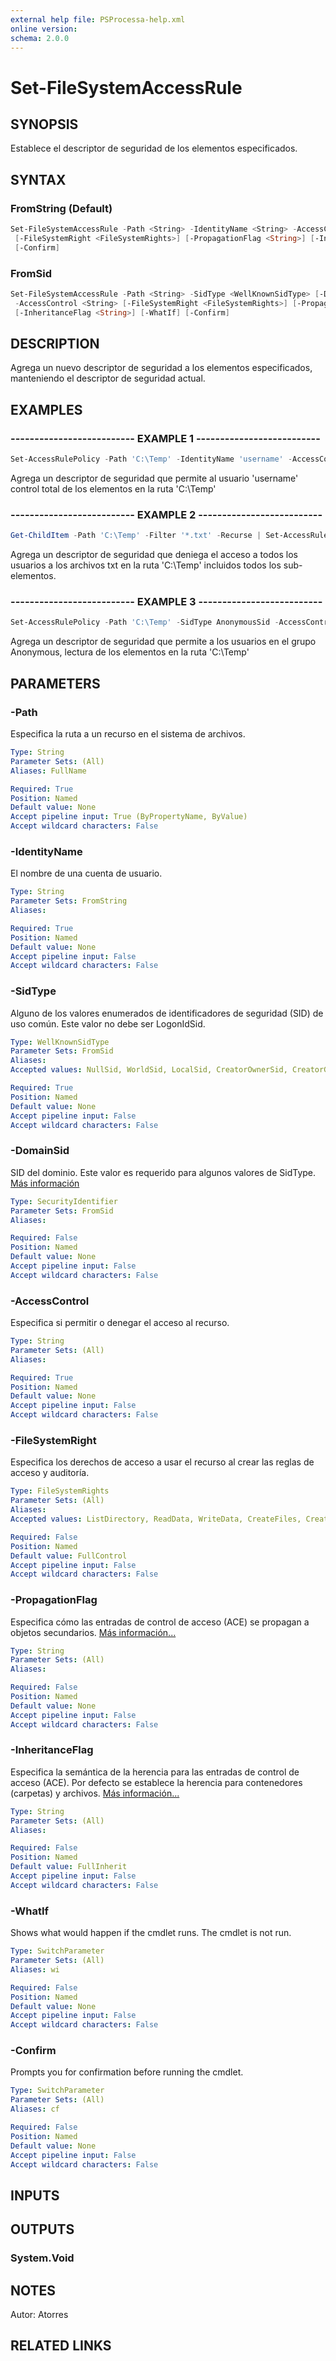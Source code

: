 ```yaml
---
external help file: PSProcessa-help.xml
online version: 
schema: 2.0.0
---
```


# Set-FileSystemAccessRule

## SYNOPSIS
Establece el descriptor de seguridad de los elementos especificados.

## SYNTAX

### FromString (Default)
```powershell
Set-FileSystemAccessRule -Path <String> -IdentityName <String> -AccessControl <String>
 [-FileSystemRight <FileSystemRights>] [-PropagationFlag <String>] [-InheritanceFlag <String>] [-WhatIf]
 [-Confirm]
```

### FromSid
```powershell
Set-FileSystemAccessRule -Path <String> -SidType <WellKnownSidType> [-DomainSid <SecurityIdentifier>]
 -AccessControl <String> [-FileSystemRight <FileSystemRights>] [-PropagationFlag <String>]
 [-InheritanceFlag <String>] [-WhatIf] [-Confirm]
```

## DESCRIPTION
Agrega un nuevo descriptor de seguridad a los elementos especificados, manteniendo el descriptor de seguridad actual.

## EXAMPLES

### -------------------------- EXAMPLE 1 --------------------------
```powershell
Set-AccessRulePolicy -Path 'C:\Temp' -IdentityName 'username' -AccessControl 'Allow' -FileSystemRight 'FullControl'
```

Agrega un descriptor de seguridad que permite al usuario 'username' control total de los elementos en la ruta 'C:\Temp'

### -------------------------- EXAMPLE 2 --------------------------
```powershell
Get-ChildItem -Path 'C:\Temp' -Filter '*.txt' -Recurse | Set-AccessRulePolicy -IdentityName 'everyone' -AccessControl 'Deny'
```

Agrega un descriptor de seguridad que deniega el acceso a todos los usuarios a los archivos txt en la ruta 'C:\Temp' incluidos todos los sub-elementos.

### -------------------------- EXAMPLE 3 --------------------------
```powershell
Set-AccessRulePolicy -Path 'C:\Temp' -SidType AnonymousSid -AccessControl Allow -FileSystemRight Read
```

Agrega un descriptor de seguridad que permite a los usuarios en el grupo Anonymous, lectura de los elementos en la ruta 'C:\Temp'

## PARAMETERS

### -Path
Especifica la ruta a un recurso en el sistema de archivos.

```yaml
Type: String
Parameter Sets: (All)
Aliases: FullName

Required: True
Position: Named
Default value: None
Accept pipeline input: True (ByPropertyName, ByValue)
Accept wildcard characters: False
```

### -IdentityName
El nombre de una cuenta de usuario.

```yaml
Type: String
Parameter Sets: FromString
Aliases: 

Required: True
Position: Named
Default value: None
Accept pipeline input: False
Accept wildcard characters: False
```

### -SidType
Alguno de los valores enumerados de identificadores de seguridad (SID) de uso común.
Este valor no debe ser LogonIdSid.

```yaml
Type: WellKnownSidType
Parameter Sets: FromSid
Aliases: 
Accepted values: NullSid, WorldSid, LocalSid, CreatorOwnerSid, CreatorGroupSid, CreatorOwnerServerSid, CreatorGroupServerSid, NTAuthoritySid, DialupSid, NetworkSid, BatchSid, InteractiveSid, ServiceSid, AnonymousSid, ProxySid, EnterpriseControllersSid, SelfSid, AuthenticatedUserSid, RestrictedCodeSid, TerminalServerSid, RemoteLogonIdSid, LogonIdsSid, LocalSystemSid, LocalServiceSid, NetworkServiceSid, BuiltinDomainSid, BuiltinAdministratorsSid, BuiltinUsersSid, BuiltinGuestsSid, BuiltinPowerUsersSid, BuiltinAccountOperatorsSid, BuiltinSystemOperatorsSid, BuiltinPrintOperatorsSid, BuiltinBackupOperatorsSid, BuiltinReplicatorSid, BuiltinPreWindows2000CompatibleAccessSid, BuiltinRemoteDesktopUsersSid, BuiltinNetworkConfigurationOperatorsSid, AccountAdministratorSid, AccountGuestSid, AccountKrbtgtSid, AccountDomainAdminsSid, AccountDomainUsersSid, AccountDomainGuestsSid, AccountComputersSid, AccountControllersSid, AccountCertAdminsSid, AccountSchemaAdminsSid, AccountEnterpriseAdminsSid, AccountPolicyAdminsSid, AccountRasAndIasServersSid, NtlmAuthenticationSid, DigestAuthenticationSid, SChannelAuthenticationSid, ThisOrganizationSid, OtherOrganizationSid, BuiltinIncomingForestTrustBuildersSid, BuiltinPerformanceMonitoringUsersSid, BuiltinPerformanceLoggingUsersSid, BuiltinAuthorizationAccessSid, WinBuiltinTerminalServerLicenseServersSid, MaxDefined

Required: True
Position: Named
Default value: None
Accept pipeline input: False
Accept wildcard characters: False
```

### -DomainSid
SID del dominio.
Este valor es requerido para algunos valores de SidType.
[Más información](https://msdn.microsoft.com/en-us/library/214122bs(v=vs.110).aspx)

```yaml
Type: SecurityIdentifier
Parameter Sets: FromSid
Aliases: 

Required: False
Position: Named
Default value: None
Accept pipeline input: False
Accept wildcard characters: False
```

### -AccessControl
Especifica si permitir o denegar el acceso al recurso.

```yaml
Type: String
Parameter Sets: (All)
Aliases: 

Required: True
Position: Named
Default value: None
Accept pipeline input: False
Accept wildcard characters: False
```

### -FileSystemRight
Especifica los derechos de acceso a usar el recurso al crear las reglas de acceso y auditoría.

```yaml
Type: FileSystemRights
Parameter Sets: (All)
Aliases: 
Accepted values: ListDirectory, ReadData, WriteData, CreateFiles, CreateDirectories, AppendData, ReadExtendedAttributes, WriteExtendedAttributes, Traverse, ExecuteFile, DeleteSubdirectoriesAndFiles, ReadAttributes, WriteAttributes, Write, Delete, ReadPermissions, Read, ReadAndExecute, Modify, ChangePermissions, TakeOwnership, Synchronize, FullControl

Required: False
Position: Named
Default value: FullControl
Accept pipeline input: False
Accept wildcard characters: False
```

### -PropagationFlag
Especifica cómo las entradas de control de acceso (ACE) se propagan a objetos secundarios.
[Más información...](https://msdn.microsoft.com/en-us/library/system.security.accesscontrol.propagationflags\(v=vs.110\).aspx)

```yaml
Type: String
Parameter Sets: (All)
Aliases: 

Required: False
Position: Named
Default value: None
Accept pipeline input: False
Accept wildcard characters: False
```

### -InheritanceFlag
Especifica la semántica de la herencia para las entradas de control de acceso (ACE).
Por defecto se establece la herencia para contenedores (carpetas) y archivos.
[Más información...](https://msdn.microsoft.com/en-us/library/system.security.accesscontrol.inheritanceflags\(v=vs.110\).aspx)

```yaml
Type: String
Parameter Sets: (All)
Aliases: 

Required: False
Position: Named
Default value: FullInherit
Accept pipeline input: False
Accept wildcard characters: False
```

### -WhatIf
Shows what would happen if the cmdlet runs.
The cmdlet is not run.

```yaml
Type: SwitchParameter
Parameter Sets: (All)
Aliases: wi

Required: False
Position: Named
Default value: None
Accept pipeline input: False
Accept wildcard characters: False
```

### -Confirm
Prompts you for confirmation before running the cmdlet.

```yaml
Type: SwitchParameter
Parameter Sets: (All)
Aliases: cf

Required: False
Position: Named
Default value: None
Accept pipeline input: False
Accept wildcard characters: False
```

## INPUTS

## OUTPUTS

### System.Void

## NOTES
Autor: Atorres

## RELATED LINKS

